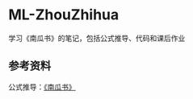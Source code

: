 # ML-ZhouZhihua
学习《南瓜书》的笔记，包括公式推导、代码和课后作业

## 参考资料
公式推导：[《南瓜书》](https://datawhalechina.github.io/pumpkin-book/#/)

